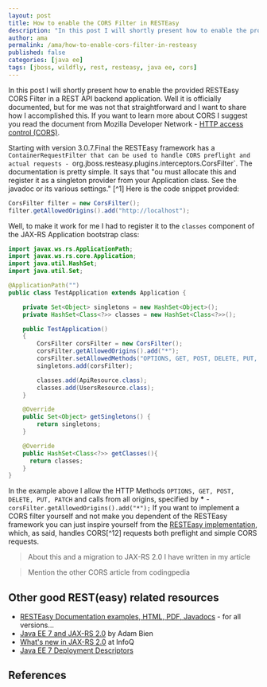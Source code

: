 ```yaml
---
layout: post
title: How to enable the CORS Filter in RESTEasy
description: "In this post I will shortly present how to enable the provided RESTEasy CORS Filter in a REST API backend application"
author: ama
permalink: /ama/how-to-enable-cors-filter-in-resteasy
published: false
categories: [java ee]
tags: [jboss, wildfly, rest, resteasy, java ee, cors]
---
```


In this post I will shortly present how to enable the provided RESTEasy CORS Filter in a REST API backend application. Well it is officially documented, but for me was not that
straightforward and I want to share how I accomplished this. If you want to learn more about CORS I suggest you read the document from Mozilla Developer Network - [HTTP access control (CORS)](https://developer.mozilla.org/en-US/docs/Web/HTTP/Access_control_CORS).

<!--more-->
Starting with version 3.0.7.Final the RESTEasy framework has a `ContainerRequestFilter that can be used to handle CORS preflight and actual requests - `org.jboss.resteasy.plugins.interceptors.CorsFilter`.
The documentation is pretty simple. It says that "ou must allocate this and register it as a singleton provider from your Application class. See the javadoc or its various settings." [^1]
Here is the code snippet provided:
```java
CorsFilter filter = new CorsFilter();
filter.getAllowedOrigins().add("http://localhost");
```

Well, to make it work for me I had to register it to the `classes` component of the JAX-RS Application bootstrap class:


```java
import javax.ws.rs.ApplicationPath;
import javax.ws.rs.core.Application;
import java.util.HashSet;
import java.util.Set;

@ApplicationPath("")
public class TestApplication extends Application {

    private Set<Object> singletons = new HashSet<Object>();
    private HashSet<Class<?>> classes = new HashSet<Class<?>>();

    public TestApplication()
    {
        CorsFilter corsFilter = new CorsFilter();
        corsFilter.getAllowedOrigins().add("*");
        corsFilter.setAllowedMethods("OPTIONS, GET, POST, DELETE, PUT, PATCH");
        singletons.add(corsFilter);

        classes.add(ApiResource.class);
        classes.add(UsersResource.class);
    }

    @Override
    public Set<Object> getSingletons() {
        return singletons;
    }

    @Override
    public HashSet<Class<?>> getClasses(){
      return classes;
    }
}
```

In the example above I allow the HTTP Methods `OPTIONS, GET, POST, DELETE, PUT, PATCH` and  calls from all origins, specified by __*__ - `corsFilter.getAllowedOrigins().add("*");`
If you want to implement a CORS filter yourself and not make you dependent of the RESTEasy framework you can just inspire yourself from the [RESTEasy implementation](https://github.com/resteasy/Resteasy/blob/4e5acbb3f61263a300f0316d952233a404f9b702/resteasy-jaxrs/src/main/java/org/jboss/resteasy/plugins/interceptors/CorsFilter.java), which, as said, handles CORS[^12] requests both preflight and simple CORS requests.

> About this and a migration to JAX-RS 2.0 I have written in my article

> Mention the other CORS article from codingpedia 

## Other good REST(easy) related resources

* [RESTEasy Documentation examples, HTML, PDF, Javadocs](http://resteasy.jboss.org/docs.html) - for all versions...
* [Java EE 7 and JAX-RS 2.0](http://www.oracle.com/technetwork/articles/java/jaxrs20-1929352.html) by Adam Bien
* [What's new in JAX-RS 2.0](https://www.infoq.com/news/2013/06/Whats-New-in-JAX-RS-2.0) at InfoQ
* [Java EE 7 Deployment Descriptors](https://antoniogoncalves.org/2013/06/04/java-ee-7-deployment-descriptors/)

## References
